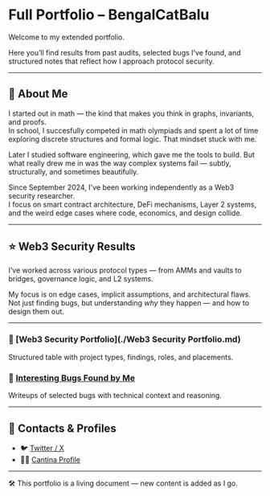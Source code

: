 # Full Portfolio – BengalCatBalu

Welcome to my extended portfolio.

Here you’ll find results from past audits, selected bugs I’ve found, and structured notes that reflect how I approach protocol security.

---

## 👤 About Me

I started out in math — the kind that makes you think in graphs, invariants, and proofs.  
In school, I succesfully competed in math olympiads and spent a lot of time exploring discrete structures and formal logic. That mindset stuck with me.

Later I studied software engineering, which gave me the tools to build. But what really drew me in was the way complex systems fail — subtly, structurally, and sometimes beautifully.

Since September 2024, I've been working independently as a Web3 security researcher.  
I focus on smart contract architecture, DeFi mechanisms, Layer 2 systems, and the weird edge cases where code, economics, and design collide.

---

## ⭐️ Web3 Security Results

I’ve worked across various protocol types — from AMMs and vaults to bridges, governance logic, and L2 systems.

My focus is on edge cases, implicit assumptions, and architectural flaws.  
Not just finding bugs, but understanding *why* they happen — and how to design them out.

---

### 🧾 [Web3 Security Portfolio](./Web3 Security Portfolio.md)  
Structured table with project types, findings, roles, and placements.

### 🐛 [Interesting Bugs Found by Me](./bugs.md)  
Writeups of selected bugs with technical context and reasoning.

---

## 🔗 Contacts & Profiles

- 🐦 [Twitter / X](https://twitter.com/BengalCatBalu)  
- 🕵️‍♂️ [Cantina Profile](https://cantina.xyz/researchers/bengalcatbalu)

---

🛠 This portfolio is a living document — new content is added as I go.
